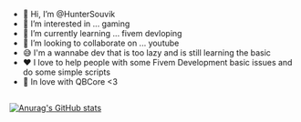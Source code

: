 - 👋 Hi, I’m @HunterSouvik
- 👀 I’m interested in ... gaming
- 🌱 I’m currently learning ... fivem devloping
- 💞️ I’m looking to collaborate on ... youtube
- 😅 I'm a wannabe dev that is too lazy and is still learning the basic
- ❤️ I love to help people with some Fivem Development basic issues and do some simple scripts
- 🧡 In love with QBCore <3
##

[![Anurag's GitHub stats](https://github-readme-stats.vercel.app/api?username=HunterSouvik&show_icons=true&theme=dark)](https://github.com/anuraghazra/github-readme-stats)
  
 ##
<!---
HunterSouvik/HunterSouvik is a ✨ special ✨ repository because its `README.md` (this file) appears on your GitHub profile.
You can click the Preview link to take a look at your changes.
--->

